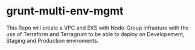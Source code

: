 # grunt-multi-env-mgmt

This Repo will create a VPC and EKS with Node-Group infrasture
with the use of Terraform and Terragrunt to be able to deploy
on Developement, Staging and Production enviroments.
